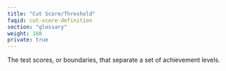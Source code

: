 ```yaml
---
title: "Cut Score/Threshold"
faqid: cut-score-definition
section: "glossary" 
weight: 160
private: true
---
```

The test scores, or boundaries, that separate a set of achievement levels.